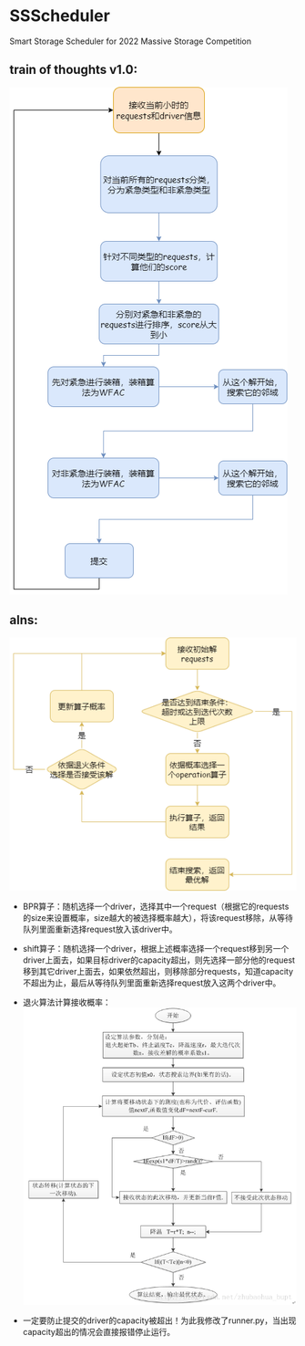# SSScheduler
Smart Storage Scheduler for 2022 Massive Storage Competition

## train of thoughts v1.0:

![](./images/algorithm.png)

## alns:
![](./images/alns.png)

- BPR算子：随机选择一个driver，选择其中一个request（根据它的requests的size来设置概率，size越大的被选择概率越大），将该request移除，从等待队列里面重新选择request放入该driver中。

- shift算子：随机选择一个driver，根据上述概率选择一个request移到另一个driver上面去，如果目标driver的capacity超出，则先选择一部分他的request移到其它driver上面去，如果依然超出，则移除部分requests，知道capacity不超出为止，最后从等待队列里面重新选择request放入这两个driver中。

- 退火算法计算接收概率：
  ![](./images/anneal.png)

- 一定要防止提交的driver的capacity被超出！为此我修改了runner.py，当出现capacity超出的情况会直接报错停止运行。
